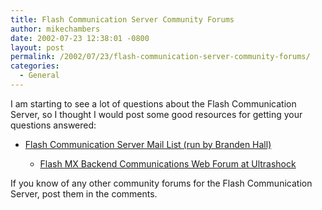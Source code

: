 ```yaml
---
title: Flash Communication Server Community Forums
author: mikechambers
date: 2002-07-23 12:38:01 -0800
layout: post
permalink: /2002/07/23/flash-communication-server-community-forums/
categories:
  - General
---
```



I am starting to see a lot of questions about the Flash Communication Server, so I thought I would post some good resources for getting your questions answered:  
  
*   [Flash Communication Server Mail List (run by Branden Hall)][1]  
    *   [Flash MX Backend Communications Web Forum at Ultrashock][2]</UL>
      
    If you know of any other community forums for the Flash Communication Server, post them in the comments.</p>

 [1]: http://chattyfig.figleaf.com/
 [2]: http://forums.ultrashock.com/forums/forumdisplay.php?s=85b765e97015aa7f109675a58b51eb8b&forumid=94